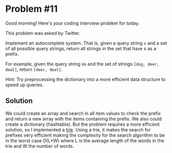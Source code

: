 # Problem #11

Good morning! Here's your coding interview problem for today.  

This problem was asked by Twitter.  

Implement an autocomplete system. That is, given a query string `s` and a set of all possible query strings, return all strings in the set that have s as a prefix.  

For example, given the query string `de` and the set of strings `[dog, deer, deal]`, return `[deer, deal]`.  

Hint: Try preprocessing the dictionary into a more efficient data structure to speed up queries.  

## Solution

We could create an array and search in all item values to check the prefix and return a new array with the items containing the prefix. We also could create a dictionary (hashtable). But the problem requires a more efficient solution, so I implemented a [trie](https://en.wikipedia.org/wiki/Trie). Using a trie, it makes the search for prefixes very efficient making the complexity for the search algorithm to be in the worst case O(L*W) where L is the average length of the words in the trie and W the number of words.  
